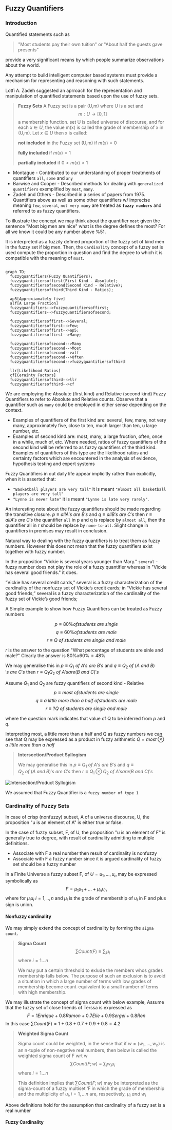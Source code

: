 ## Fuzzy Quantifiers

### Introduction
Quantified statements such as 

> "Most students pay their own tuition" or "About half the guests gave presents" 

provide a very significant means by which people summarize observations about the world. 

Any attempt to build intelligent computer based systems must provide a mechanism for representing and reasoning with such statements.

Lotfi A. Zadeh suggested an aprroach for the representation and manipulation of quantified statements based upon the use of fuzzy sets.

> **Fuzzy Sets**
> A Fuzzy set is a pair (U,m) where U is a set and $$m: U \rightarrow [0,1]$$ a membership function.
>set U is called universe of discourse, and for each $x \in U$, the value m(x) is called the grade of membership of x in (U,m).
>Let $x \in U$ then x is called: 
>
> **not included** in the Fuzzy set (U,m) if $m(x) = 0$
>
>**fully included** if $m(x) = 1$
>
>**partially included** if $0 < m(x) < 1$ 


- Montague - Contributed to our understanding of proper treatments of quantifiers `all`, `some` and `any`
- Barwise and Cooper - Described methods for dealing with `generalized quantifiers` exemplified by `most`,   `many`.
- Zadeh and Others - Described in a series of papers from 1975. Quantifiers above as well as some other quantifiers w/ imprecise meaning `few`, `several`, `not very many` are treated as **`fuzzy numbers`** and referred to as fuzzy quantifiers.

To illustrate the concept we may think about the quantifier `most` given the sentence "Most big men are nice" what is the degree defines the most? For all we know it could be any number above %51.

It is interpreted as a fuzzily defined proportion of the fuzzy set of kind men in the fuzzy set if big men. Then, the `Cardinality` concept of a fuzzy set is used compute the proportion in question and find the degree to which it is compatible with the meaning of `most`.


```mermaid

graph TD;
  fuzzyquantifiers(Fuzzy Quantifiers);
  fuzzyquantifiersoffirst(First Kind - Absolute);
  fuzzyquantifiersofsecond(Second Kind - Relative);
  fuzzyquantifiersofthird(Third Kind - Ratios);

  ap5[Approxiamately five]
  alf[A Large Fraction]
  fuzzyquantifiers-->fuzzyquantifiersoffirst;
  fuzzyquantifiers-->fuzzyquantifiersofsecond;

  fuzzyquantifiersoffirst-->Several;
  fuzzyquantifiersoffirst-->Few;
  fuzzyquantifiersoffirst-->ap5;
  fuzzyquantifiersoffirst-->Many;

  fuzzyquantifiersofsecond-->Many
  fuzzyquantifiersofsecond-->Most
  fuzzyquantifiersofsecond-->alf
  fuzzyquantifiersofsecond-->Often
  fuzzyquantifiersofsecond-->fuzzyquantifiersofthird

  llr[Likelihood Ratios]
  cf[Cerainty Factors]  
  fuzzyquantifiersofthird-->llr
  fuzzyquantifiersofthird-->cf

```

We are employing the Absolute (first kind) and Relative (second kind) Fuzzy Quantifiers to refer to Absolute and Relative counts. Observe that a quantifier such as `many` could be employed in either sense depending on the context.


- Examples of quantifiers of the first kind are: severul, few, many, not very
many, approximately five, close to ten, much larger than ten, u large number, etc. 
- Examples of second kind are: most, many, a large fruction, often, once in a while, much of, etc. Where needed, ratios of fuzzy quantifiers of the second kind will be referred to as fuzzy quantifiers of the third kind. Examples of quantifiers of this type are the likelihood ratios and certainty factors which are encountered in the analysis of evidence, hypothesis testing and expert systems

Fuzzy Quantifiers in out daily life appear implicitly rather than explicitly, when it is asserted that:
- `"Basketball players are very tall"` it is meant `"Almost all basketball players are very tall"`
- `"Lynne is never late"` it is meant `"Lynne is late very rarely"`.

An interesting note about the fuzzy quantifiers should be made regarding the transitive closure.
$p \equiv  all A's\ are\ B's$ and $q \equiv  all B's\ are\ C's$ then
$r \equiv  all A's\ are\ C's$ the quantifier `all` in p and q is replace by `almost all`, then the quantifier all in r should be replace by `none-to-all`. Slight change in quantifiers in premises may result in conclusion.

Natural way to dealing with the fuzzy quantifiers is to treat them as fuzzy numbers. However this does not mean that the fuzzy quantifiers exist together with fuzzy number.

In the proposition “Vickie is several years younger than Mary.” `several` - fuzzy number does not play the role of a fuzzy quantifier whereas in "Vickie has several good friends." it does.

“Vickie has several credit cards,” several is a fuzzy characterization of the cardinality of the nonfuzzy set of Vickie’s credit cards; in “Vickie has
several good friends,” several is a fuzzy characterization of the cardinality of the fuzzy set of Vickie’s good friends;

A Simple example to show how Fuzzy Quantifiers can be treated as Fuzzy numbers

$$ p \equiv  80\% of students\ are\ single$$ 
$$q \equiv  60\% of students\ are\ male$$ 
$$r \equiv  Q\ of\ students\ are\ single\ and\ male$$ 

$r$ is the answer to the question "What percentage of students are sinle and male?" Clearly the answer is $80\%x60\%=48\%$ 

We may generalise this in $p \equiv  Q_1\ of\ A's\ are\ B's$ and $q \equiv  Q_2\ of\ (A\ and\ B)'s\ are\ C's$ then $r \equiv  Q_1Q_2\ of\ A's are (B\ and\ C)'s$

Assume $Q_1$ and $Q_2$ are fuzzy quantifiers of second kind - Relative
$$ p \equiv  most\ of students\ are\ single$$ 
$$q \equiv  a\ little\ more\ than\ a\ half\ of students\ are\ male$$ 
$$r \equiv  ?Q\ of\ students\ are\ single\ and\ male$$ 

where the question mark indicates that value of Q to be inferred from $p$ and $q$.

Interpreting most, a little more than a half and Q as fuzzy numbers we can see that Q may be expressed as a product in fuzzy arithmetic $Q = most \otimes a\ little\ more\ than\ a\ half$

>**Intersection/Product Syllogism**
>
>We may generalise this in $p \equiv  Q_1\ of\ A's\ are\ B's$ and $q \equiv  Q_2\ of\ (A\ and\ B)'s\ are\ C's$ then $r \equiv  Q_1 \otimes Q_2\ of\ A's are (B\ and\ C)'s$

![Intersection/Product Syllogism](intersection-product-syll.png)

We assumed that Fuzzy Quantifier is a `fuzzy number of type 1`

### Cardinality of Fuzzy Sets

In case of crisp (nonfuzzy) subset, A of a universe discourse, U, the proposition "u is an element of A" is either true or false.

In the case of fuzzy subset, F, of U, the proposition "u is an element of F" is generally true to degree, with result of cardinality admitting to multiple definitions. 
- Associate with F a real number then result of cardinality is nonfuzzy
- Associate with F a fuzzy number since it is argued cardinality of fuzzy set should be a fuzzy number

In a Finite Universe a fuzzy subset F, of $U = {u_1, ... , u_n}$ may be expressed symbolically as 
$$ F = \mu_1u_1 + ... + \mu_nu_n $$
where for $\mu_iu_i$ $i = 1,..,n$ and $\mu_i$ is the grade of membership of $u_i$ in F and plus sign is union.

#### Nonfuzzy cardinality
We may simply extend the concept of cardinality by forming the `sigma count`.

>**Sigma Count**
>$$ \sum Count(F) \equiv \sum_i \mu_i$$ 
>where $i = 1...n$
>
> We may put a certain threshold to exlude the members whos grades membership falls below. The purpose of such an exclusion is to
avoid a situation in which a large number of terms with low grades of membership become count-equivalent to a small number of terms with high membership.

We may illustrate the concept of sigma count with below example, Assume that the fuzzy set of close friends of Terssa is expressed as 
$$ F = 1Enrique + 0.8 Ramon + 0.7 Elie + 0.9 Sergei + 0.8 Ron$$
In this case $\sum Count(F) = 1 + 0.8 + 0.7 +0.9 + 0.8 = 4.2$

>**Weighted Sigma Count**
>
>Sigma count could be weighted, in the sense that if $w = (w_1,...,w_n)$ is an n-tuple of non-negative real numbers, then below is called the weighted sigma count of F wrt w
>$$\sum Count(F;w) \equiv \sum_iw_i\mu_i$$
>where $i = 1...n$
>
>This definition implies that $\sum Count(F;w)$ may be interpreted as the sigma-count of a fuzzy
multiset ‘F in which the grade of membership and the multiplicity of $u_i, i = 1,. . . n$ are,
respectively, $\mu_i\ and\ w_i$

Above definitions hold for the assumption that cardinality of a fuzzy set is a real number

#### Fuzzy Cardinality

